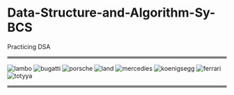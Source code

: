 # Data-Structure-and-Algorithm-Sy-BCS
Practicing DSA


<hr style="height:5px;border-width:0;color:white;background-color:gray">
     

![lambo](https://aleen42.github.io/badges/src/lamborghini.svg)
![bugatti](https://aleen42.github.io/badges/src/bugatti.svg)
![porsche](https://aleen42.github.io/badges/src/porsche.svg)
![land](https://aleen42.github.io/badges/src/land_rover.svg)
![mercedies](https://aleen42.github.io/badges/src/mercedes_benz.svg)
![koenigsegg](https://aleen42.github.io/badges/src/koenigsegg.svg)
![ferrari](https://aleen42.github.io/badges/src/ferrari.svg)
![totyya](https://aleen42.github.io/badges/src/toyota.svg) 

<hr style="height:5px;border-width:0;color:white;background-color:gray">
     
                                                                                     
